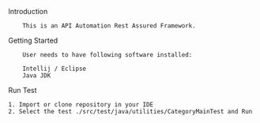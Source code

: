 Introduction

		This is an API Automation Rest Assured Framework. 

Getting Started

		User needs to have following software installed:

		Intellij / Eclipse
		Java JDK

Run Test

	1. Import or clone repository in your IDE
	2. Select the test ./src/test/java/utilities/CategoryMainTest and Run

